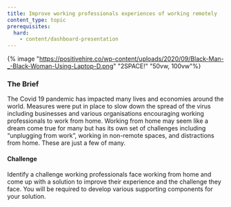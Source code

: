 ```yaml
---
title: Improve working professionals experiences of working remotely
content_type: topic
prerequisites:
  hard:
    - content/dashboard-presentation
---
```


{% image "https://positivehire.co/wp-content/uploads/2020/09/Black-Man-_-Black-Woman-Using-Laptop-D.png" "2SPACE!" "50vw, 100vw"%}

### The Brief

The Covid 19 pandemic has impacted many lives and economies around the world. Measures were put in place to slow down the spread of the virus including businesses and various organisations encouraging working professionals to work from home. Working from home may seem like a dream come true for many but has its own set of challenges including “unplugging from work”, working in non-remote spaces, and distractions from home. These are just a few of many.

#### Challenge

Identify a challenge working professionals face working from home and come up with a solution to improve their experience and the challenge they face. You will be required to develop various supporting components for your solution.
